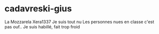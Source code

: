 # cadavreski-gius
La Mozzarela 
Xera1337
Je suis tout nu 
Les personnes nues en classe c'est pas ouf..
Je suis habillé, fait trop froid 
